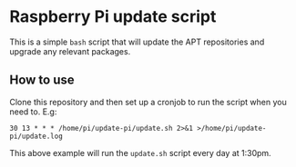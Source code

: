 # Raspberry Pi update script

This is a simple `bash` script that will update the APT repositories and upgrade any relevant packages.

## How to use

Clone this repository and then set up a cronjob to run the script when you need to. E.g:

````
30 13 * * * /home/pi/update-pi/update.sh 2>&1 >/home/pi/update-pi/update.log
````

This above example will run the `update.sh` script every day at 1:30pm.

